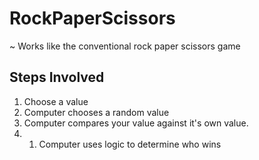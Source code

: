 # RockPaperScissors

~ Works like the conventional rock paper scissors game

## Steps Involved

1. Choose a value
2. Computer chooses a random value
3. Computer compares your value against it's own value.
4. 1. Computer uses logic to determine who wins
